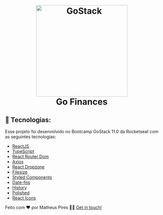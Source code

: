 <h1 align="center">
    <img alt="GoStack" src="https://ik.imagekit.io/hwyksvj4iv/React_TS_fELADlTGE.svg" width="300" />
    <br />
    Go Finances
</h1>

## 🚀 Tecnologias:

Esse projeto foi desenvolvido no Bootcamp GoStack 11.0 da Rocketseat com as seguintes tecnologias:

- [ReactJS](https://reactjs.org/)
- [TypeScript](https://www.typescriptlang.org/)
- [React Router Dom](https://reacttraining.com/react-router/web/guides/quick-start)
- [Axios](https://github.com/axios/axios)
- [React Dropzone](https://www.npmjs.com/package/react-dropzone)
- [Filesize](https://www.npmjs.com/package/filesize)
- [Styled Components](https://styled-components.com/)
- [Date-fns](https://date-fns.org/)
- [History](https://www.npmjs.com/package/history)
- [Polished](https://polished.js.org/)
- [React Icons](https://www.npmjs.com/package/react-icons)

Feito com ❤️ por Matheus Pires 👋🏻 [Get in touch!](https://github.com/MatheusPires99)

